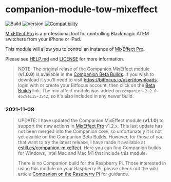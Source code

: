 # companion-module-tow-mixeffect

![Build](https://img.shields.io/github/workflow/status/bitfocus/companion-module-tow-mixeffect/Release)
![Version](https://img.shields.io/github/package-json/v/bitfocus/companion-module-tow-mixeffect)
[![Compatibility](https://img.shields.io/badge/compabibility-MixEffect%20Pro%201.2.x-blue)](https://mixeffect.app)

[MixEffect Pro](https://mixeffect.app/) is a professional tool for controlling Blackmagic ATEM switchers from your iPhone or iPad.

This module will allow you to control an instance of [MixEffect Pro](https://mixeffect.app/).

Please see [HELP.md](HELP.md) and [LICENSE](LICENSE) for more information.

> NOTE: The original relase of the Companion MixEffect module (**v1.0.0**) is available in the [Companion Beta Builds](https://bitfocus.io/companion/download/builds/). If you wish to download it you'll need to visit https://bitfocus.io/user/downloads, login with or create your Bitfocus account, then click on the [Beta Builds](https://bitfocus.io/companion/download/builds/) link. The mix affect module was added on `companion-2.2.0-e5c9e115-3542`, so it's also included in any newer build.

### 2021-11-08

> UPDATE: I have updated the Companion MixEffect module (**v1.1.0**) to support the new actions in [MixEffect Pro](https://mixeffect.app/) v1.2.x. This last update has not been merged into the Companion core, so unfortunately it is not yet avaible on the Companion Beta Builds. However, for those of you that want to try the latest release, I have made it available at [estill.es/companion-mixeffect](https://estill.es/companion-mixeffect). Here you can find Companion builds for Windows, Intel Mac and Mac M1 that include this module.
>
> There is no Companion build for the Raspberry Pi. Those interested in using this module on your Raspberry Pi, please check out the wiki article [Companion on the Raspberry Pi](bitfocus/companion/wiki/Companion-on-the-Raspberry-Pi) for guidance.

